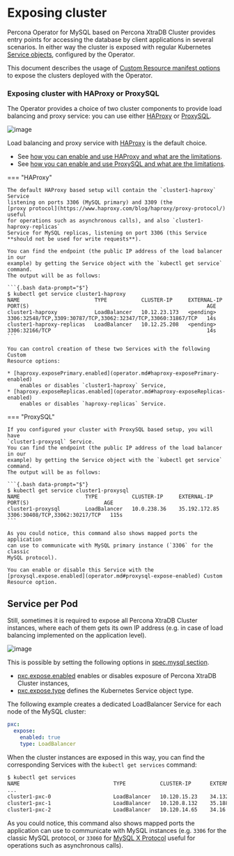 # Exposing cluster

Percona Operator for MySQL based on Percona XtraDB Cluster provides entry points for accessing the database by client
applications in several scenarios. In either way the cluster is exposed with
regular Kubernetes [Service objects](https://kubernetes.io/docs/concepts/services-networking/service/),
configured by the Operator.

This document describes the usage of [Custom Resource manifest options](operator.md#operator-custom-resource-options)
to expose the clusters deployed with the Operator.

### Exposing cluster with HAProxy or ProxySQL

The Operator provides a choice of two cluster components to
provide load balancing and proxy service: you can use either [HAProxy](https://haproxy.org) or [ProxySQL](https://proxysql.com/).

![image](assets/images/replication.svg)


Load balancing and proxy service with [HAProxy](https://haproxy.org) is the
default choice.

* See [how you can enable and use HAProxy and what are the limitations](haproxy-conf.md).
* See [how you can enable and use ProxySQL and what are the limitations](proxysql-conf.md).

=== "HAProxy"

    The default HAProxy based setup will contain the `cluster1-haproxy` Service
    listening on ports 3306 (MySQL primary) and 3309 (the
    [proxy protocol](https://www.haproxy.com/blog/haproxy/proxy-protocol/) useful
    for operations such as asynchronous calls), and also `cluster1-haproxy-replicas`
    Service for MySQL replicas, listening on port 3306 (this Service
    **should not be used for write requests**).

    You can find the endpoint (the public IP address of the load balancer in our
    example) by getting the Service object with the `kubectl get service` command.
    The output will be as follows:

    ```{.bash data-prompt="$"}
    $ kubectl get service cluster1-haproxy
    NAME                        TYPE           CLUSTER-IP     EXTERNAL-IP   PORT(S)                                                         AGE
    cluster1-haproxy            LoadBalancer   10.12.23.173   <pending>     3306:32548/TCP,3309:30787/TCP,33062:32347/TCP,33060:31867/TCP   14s
    cluster1-haproxy-replicas   LoadBalancer   10.12.25.208   <pending>     3306:32166/TCP                                                  14s
    ```

    You can control creation of these two Services with the following Custom
    Resource options:

    * [haproxy.exposePrimary.enabled](operator.md#haproxy-exposePrimary-enabled)
        enables or disables `cluster1-haproxy` Service,
    * [haproxy.exposeReplicas.enabled](operator.md#haproxy-exposeReplicas-enabled)
        enables or disables `haproxy-replicas` Service.

=== "ProxySQL"

    If you configured your cluster with ProxySQL based setup, you will have 
    `cluster1-proxysql` Service.
    You can find the endpoint (the public IP address of the load balancer in our
    example) by getting the Service object with the `kubectl get service` command.
    The output will be as follows:

    ```{.bash data-prompt="$"}
    $ kubectl get service cluster1-proxysql
    NAME                     TYPE           CLUSTER-IP     EXTERNAL-IP     PORT(S)                        AGE
    cluster1-proxysql        LoadBalancer   10.0.238.36    35.192.172.85   3306:30408/TCP,33062:30217/TCP   115s
    ```

    As you could notice, this command also shows mapped ports the application 
    can use to communicate with MySQL primary instance (`3306` for the classic
    MySQL protocol).

    You can enable or disable this Service with the
    [proxysql.expose.enabled](operator.md#proxysql-expose-enabled) Custom
    Resource option.

## Service per Pod

Still, sometimes it is required to expose all Percona XtraDB Cluster instances,
where each of them gets its own IP address (e.g. in case of load balancing
implemented on the application level).

![image](assets/images/exposure-all.svg)

This is possible by setting the following options in [spec.mysql section](operator.md#operator-mysql-section).

* [pxc.expose.enabled](operator.md#pxc-expose-enabled) enables or disables exposure
    of Percona XtraDB Cluster instances,
* [pxc.expose.type](operator.md#pxc-expose-type) defines the Kubernetes Service
    object type.

The following example creates a dedicated LoadBalancer Service for each node of
the MySQL cluster:

```yaml
pxc:
  expose:
    enabled: true
    type: LoadBalancer
```

When the cluster instances are exposed in this way, you can find the
corresponding Services with the `kubectl get services` command:

```{.bash data-prompt="$"}
$ kubectl get services
NAME                              TYPE           CLUSTER-IP      EXTERNAL-IP     PORT(S)                                 AGE
...
cluster1-pxc-0                    LoadBalancer   10.120.15.23    34.132.93.114   3306:30771/TCP                          111s
cluster1-pxc-1                    LoadBalancer   10.120.8.132    35.188.39.15    3306:30832/TCP                          111s
cluster1-pxc-2                    LoadBalancer   10.120.14.65    34.16.25.126    3306:32018/TCP                          111s
```

As you could notice, this command also shows mapped ports the application can
use to communicate with MySQL instances (e.g. `3306` for the classic MySQL
protocol, or `33060` for [MySQL X Protocol](https://dev.mysql.com/doc/dev/mysql-server/latest/page_mysqlx_protocol.html)
useful for operations such as asynchronous calls).

